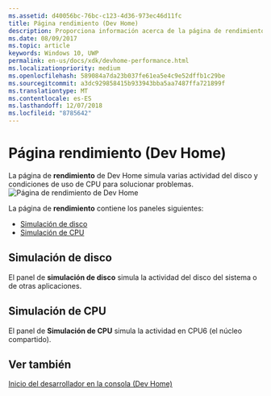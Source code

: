 ```yaml
---
ms.assetid: d40056bc-76bc-c123-4d36-973ec46d11fc
title: Página rendimiento (Dev Home)
description: Proporciona información acerca de la página de rendimiento de la aplicación Dev Home para Xbox One.
ms.date: 08/09/2017
ms.topic: article
keywords: Windows 10, UWP
permalink: en-us/docs/xdk/devhome-performance.html
ms.localizationpriority: medium
ms.openlocfilehash: 589084a7da23b037fe61ea5e4c9e52dffb1c29be
ms.sourcegitcommit: a3dc929858415b933943bba5aa7487ffa721899f
ms.translationtype: MT
ms.contentlocale: es-ES
ms.lasthandoff: 12/07/2018
ms.locfileid: "8785642"
---
```

# <a name="performance-page-dev-home"></a>Página rendimiento (Dev Home)
   
  
La página de **rendimiento** de Dev Home simula varias actividad del disco y condiciones de uso de CPU para solucionar problemas.   
 ![Página de rendimiento de Dev Home](images/devhome_performance.png)   
  
La página de **rendimiento** contiene los paneles siguientes:   
 
   *  [Simulación de disco](#ID4EEB)  
   *  [Simulación de CPU](#ID4EOB)  

 
<a id="ID4EEB"></a>

   

## <a name="disk-simulation"></a>Simulación de disco  
   
  
El panel de **simulación de disco** simula la actividad del disco del sistema o de otras aplicaciones.   
  
<a id="ID4EOB"></a>

   

## <a name="cpu-simulation"></a>Simulación de CPU  
   
  
El panel de **Simulación de CPU** simula la actividad en CPU6 (el núcleo compartido).   
  
<a id="ID4EYB"></a>

   

## <a name="see-also"></a>Ver también  
 [Inicio del desarrollador en la consola (Dev Home)](dev-home.md)

  